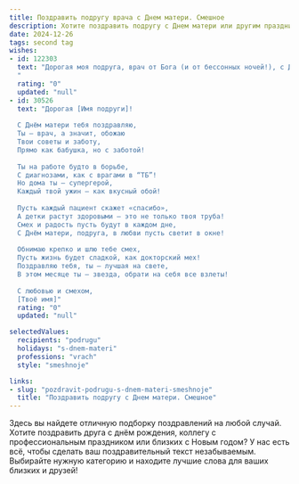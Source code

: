 ```yaml
---
title: Поздравить подругу врача с Днем матери. Смешное
description: Хотите поздравить подругу с Днем матери или другим праздником? Наш ИИ создаст незабываемое поздравление, а вы обязательно выделитесь среди других.  
date: 2024-12-26
tags: second tag
wishes:
- id: 122303
  text: "Дорогая моя подруга, врач от Бога (и от бессонных ночей!), с Днём Матери!  Пусть твои дети будут настолько здоровы, что тебе останется только улыбаться и наслаждаться материнством, а не выписывать им рецепты на успокоительные!  Желаю тебе океан терпения, гору любви и хотя бы пару свободных часов в неделю на себя, любимую!
  "
  rating: "0"
  updated: "null"
- id: 30526
  text: "Дорогая [Имя подруги]!
  
  С Днём матери тебя поздравляю,
  Ты — врач, а значит, обожаю
  Твои советы и заботу,
  Прямо как бабушка, но с заботой!
  
  Ты на работе будто в борьбе,
  С диагнозами, как с врагами в “ТБ”!
  Но дома ты — супергерой,
  Каждый твой ужин — как вкусный обой!
  
  Пусть каждый пациент скажет «спасибо»,
  А детки растут здоровыми — это не только твоя труба!
  Смех и радость пусть будут в каждом дне,
  С Днём матери, подруга, в любви пусть светит в окне!
  
  Обнимаю крепко и шлю тебе смех,
  Пусть жизнь будет сладкой, как докторский мех!
  Поздравляю тебя, ты — лучшая на свете,
  В этом месяце ты — звезда, обрати на себя все взлеты!
  
  С любовью и смехом,
  [Твоё имя]"
  rating: "0"
  updated: "null"

selectedValues:
  recipients: "podrugu"
  holidays: "s-dnem-materi"
  professions: "vrach"
  style: "smeshnoje"

links:
- slug: "pozdravit-podrugu-s-dnem-materi-smeshnoje"
  title: "Поздравить подругу с Днем матери. Смешное"
---
```


Здесь вы найдете отличную подборку поздравлений на любой случай.
Хотите поздравить друга с днём рождения, коллегу с профессиональным праздником или близких с Новым годом? У нас есть всё, чтобы сделать ваш поздравительный текст незабываемым. Выбирайте нужную категорию и находите лучшие слова для ваших близких и друзей!
